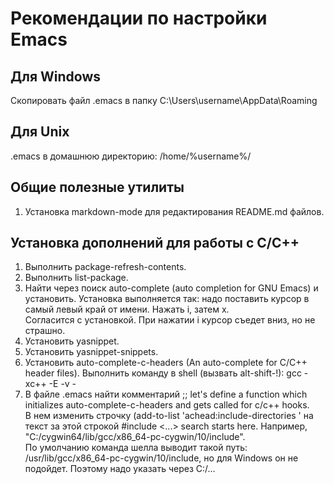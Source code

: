 # Рекомендации по настройки Emacs

## Для Windows

Скопировать файл .emacs в папку C:\Users\username\AppData\Roaming

## Для Unix

.emacs в домашнюю директорию: /home/%username%/

## Общие полезные утилиты

1. Установка markdown-mode для редактирования README.md файлов.

## Установка дополнений для работы с C/C++

1. Выполнить package-refresh-contents.
1. Выполнить list-package.
1. Найти через поиск auto-complete (auto completion for GNU Emacs) и
установить. Установка выполняется так: надо поставить курсор в самый левый
край от имени. Нажать i, затем x.  
Согласится с установкой. При нажатии i курсор съедет вниз, но не страшно.
1. Установить yasnippet.
1. Установить yasnippet-snippets.
1. Установить auto-complete-c-headers (An auto-complete for C/C++ header
files). Выполнить команду в shell (вызвать alt-shift-!): gcc -xc++ -E -v -
1. В файле .emacs найти комментарий
;; let's define a function which initializes auto-complete-c-headers and gets
called for c/c++ hooks.  
В нем изменить строчку (add-to-list 'achead:include-directories ' на текст за этой
строкой #include <...> search starts here.
Например, "C:/cygwin64/lib/gcc/x86_64-pc-cygwin/10/include".  
По умолчанию команда шелла выводит такой путь: /usr/lib/gcc/x86_64-pc-cygwin/10/include,
но для Windows он не подойдет. Поэтому надо указать через C:/...
